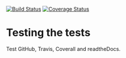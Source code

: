 [![Build Status](https://travis-ci.org/aggimemnon/testGitHub.svg?branch=master)](https://travis-ci.org/aggimemnon/testGitHub)
[![Coverage Status](https://coveralls.io/repos/github/aggimemnon/testGitHub/badge.svg?branch=master)](https://coveralls.io/github/aggimemnon/testGitHub?branch=master)

Testing the tests 
========================

Test GitHub, Travis, Coverall and readtheDocs. 